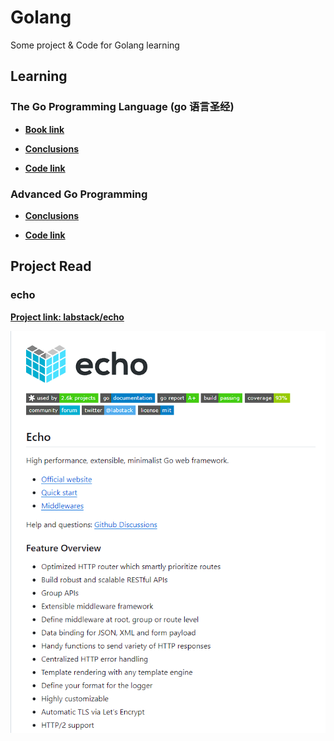# Golang

Some project & Code for Golang learning


## Learning
### The Go Programming Language (go 语言圣经)

* [**Book link**](https://books.studygolang.com/gopl-zh)

* [**Conclusions**](https://github.com/lovelydayss/mblog/blob/master/markdown/gopl/gopl.md)

* [**Code link**](https://github.com/lovelydayss/mblog/blob/master/markdown/gopl/gopl.md)

### Advanced Go Programming

* [**Conclusions**](https://github.com/lovelydayss/mblog/blob/master/markdown/gopl/gopl.md)

* [**Code link**](https://github.com/lovelydayss/mblog/blob/master/markdown/gopl/gopl.md)

## Project Read

### echo

[**Project link: labstack/echo**](https://github.com/labstack/echo)

![](doc/images/echo.png)

